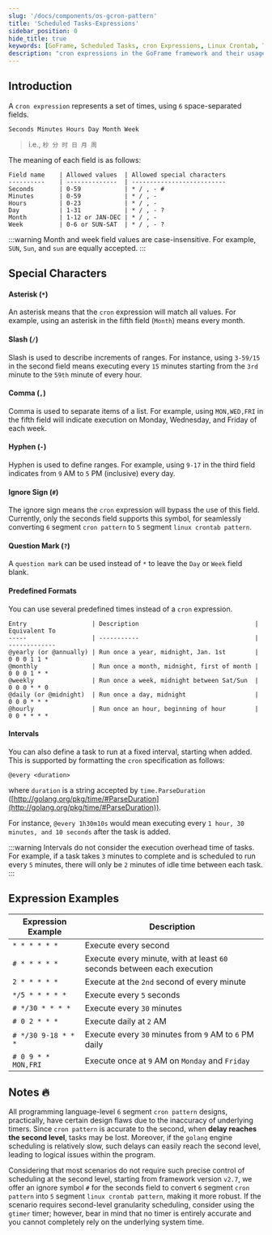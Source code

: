 ```yaml
---
slug: '/docs/components/os-gcron-pattern'
title: 'Scheduled Tasks-Expressions'
sidebar_position: 0
hide_title: true
keywords: [GoFrame, Scheduled Tasks, cron Expressions, Linux Crontab, Time Scheduling, Special Characters, Time Interval, Expression Examples, Predefined Formats, Second-Level Scheduling]
description: "cron expressions in the GoFrame framework and their usage tips. The cron expression consists of six fields, enabling time scheduling from seconds to weeks. It explains the significance of special characters and their application in expressions, making task scheduling more flexible and reliable through various predefined formats and interval configurations."
---
```


## Introduction

A `cron expression` represents a set of times, using `6` space-separated fields.

```
Seconds Minutes Hours Day Month Week
```

> i.e., `秒 分 时 日 月 周`

The meaning of each field is as follows:

```
Field name    | Allowed values  | Allowed special characters
----------    | --------------  | --------------------------
Seconds       | 0-59            | * / , - #
Minutes       | 0-59            | * / , -
Hours         | 0-23            | * / , -
Day           | 1-31            | * / , - ?
Month         | 1-12 or JAN-DEC | * / , -
Week          | 0-6 or SUN-SAT  | * / , - ?
```

:::warning
Month and week field values are case-insensitive. For example, `SUN`, `Sun`, and `sun` are equally accepted.
:::

## Special Characters

#### Asterisk (`*`)

An asterisk means that the `cron` expression will match all values. For example, using an asterisk in the fifth field (`Month`) means every month.

#### Slash (`/`)

Slash is used to describe increments of ranges. For instance, using `3-59/15` in the second field means executing every `15` minutes starting from the `3rd` minute to the `59th` minute of every hour.

#### Comma (`,`)

Comma is used to separate items of a list. For example, using `MON,WED,FRI` in the fifth field will indicate execution on Monday, Wednesday, and Friday of each week.

#### Hyphen (`-`)

Hyphen is used to define ranges. For example, using `9-17` in the third field indicates from `9` AM to `5` PM (inclusive) every day.

#### Ignore Sign (`#`)

The ignore sign means the `cron` expression will bypass the use of this field. Currently, only the seconds field supports this symbol, for seamlessly converting `6` segment `cron pattern` to `5` segment `linux crontab pattern`.

#### Question Mark (`?`)

A `question mark` can be used instead of `*` to leave the `Day` or `Week` field blank.

#### Predefined Formats

You can use several predefined times instead of a `cron` expression.

```
Entry                  | Description                                | Equivalent To
-----                  | -----------                                | -------------
@yearly (or @annually) | Run once a year, midnight, Jan. 1st        | 0 0 0 1 1 *
@monthly               | Run once a month, midnight, first of month | 0 0 0 1 * *
@weekly                | Run once a week, midnight between Sat/Sun  | 0 0 0 * * 0
@daily (or @midnight)  | Run once a day, midnight                   | 0 0 0 * * *
@hourly                | Run once an hour, beginning of hour        | 0 0 * * * *
```

#### Intervals

You can also define a task to run at a fixed interval, starting when added. This is supported by formatting the `cron` specification as follows:

```
@every <duration>
```

where `duration` is a string accepted by `time.ParseDuration` ([http://golang.org/pkg/time/#ParseDuration](http://golang.org/pkg/time/#ParseDuration)).

For instance, `@every 1h30m10s` would mean executing every `1 hour, 30 minutes, and 10 seconds` after the task is added.

:::warning
Intervals do not consider the execution overhead time of tasks. For example, if a task takes `3` minutes to complete and is scheduled to run every `5` minutes, there will only be `2` minutes of idle time between each task.
:::

## Expression Examples

| Expression Example | Description |
| --- | --- |
| `* * * * * *` | Execute every second |
| `# * * * * *` | Execute every minute, with at least `60` seconds between each execution |
| `2 * * * * *` | Execute at the `2nd` second of every minute |
| `*/5 * * * * *` | Execute every `5` seconds |
| `# */30 * * * *` | Execute every `30` minutes |
| `# 0 2 * * *` | Execute daily at `2` AM |
| `# */30 9-18 * * *` | Execute every `30` minutes from `9` AM to `6` PM daily |
| `# 0 9 * * MON,FRI` | Execute once at `9` AM on `Monday` and `Friday` |

## Notes 🔥

All programming language-level `6` segment `cron pattern` designs, practically, have certain design flaws due to the inaccuracy of underlying timers. Since `cron pattern` is accurate to the second, when **delay reaches the second level**, tasks may be lost. Moreover, if the `golang` engine scheduling is relatively slow, such delays can easily reach the second level, leading to logical issues within the program.

Considering that most scenarios do not require such precise control of scheduling at the second level, starting from framework version `v2.7`, we offer an ignore symbol `#` for the seconds field to convert `6` segment `cron pattern` into `5` segment `linux crontab pattern`, making it more robust. If the scenario requires second-level granularity scheduling, consider using the `gtimer` timer; however, bear in mind that no timer is entirely accurate and you cannot completely rely on the underlying system time.